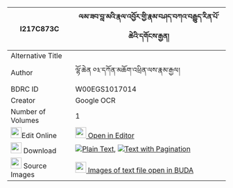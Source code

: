 |I217C873C|ལམ་ཟབ་བླ་མའི་རྣལ་འབྱོར་གྱི་རྣམ་བཤད་བཀའ་བརྒྱུད་རིན་པོ་ཆེའི་དགོངས་རྒྱན། 
| --- | --- 
|Alternative Title |
|Author| ལྷོ་ཆེན ༠༣་དཀོན་མཆོག་འཕྲིན་ལས་རྣམ་རྒྱལ།
|BDRC ID | W00EGS1017014
|Creator | Google OCR
|Number of Volumes| 1
|<img width="25" src="https://img.icons8.com/color/25/000000/edit-property.png">Edit Online| [<img width="25" src="https://avatars.githubusercontent.com/u/45091458?s=200&v=4"> Open in Editor](http://editor.openpecha.org/I217C873C)
|<img width="25" src="https://img.icons8.com/fluent/48/000000/download-2.png"/>  Download | [![](https://img.icons8.com/color/20/000000/txt.png)Plain Text](https://github.com/Openpecha/I217C873C/releases/download/v1/lam_zab_lama_i_naljor_gyi_nams_plain_I217C873C.zip), [![](https://img.icons8.com/color/20/000000/txt.png)Text with Pagination](https://github.com/Openpecha/I217C873C/releases/download/v1/lam_zab_lama_i_naljor_gyi_nams_pages_I217C873C.zip)
|<img width="25" src="https://img.icons8.com/plasticine/100/000000/pictures-folder.png"/>  Source Images | [<img width="25" src="https://library.bdrc.io/icons/BUDA-small.svg"> Images of text file open in BUDA](https://library.bdrc.io/show/bdr:W00EGS1017014)